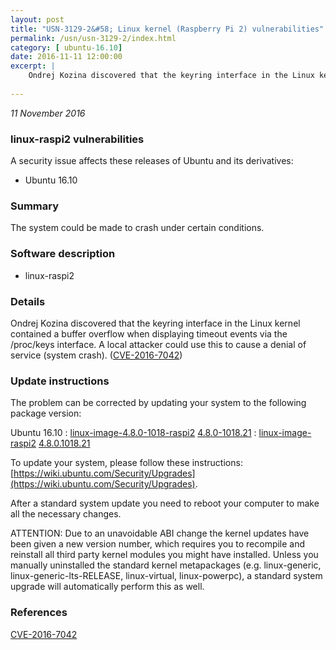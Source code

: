 ```yaml
---
layout: post
title: "USN-3129-2&#58; Linux kernel (Raspberry Pi 2) vulnerabilities"
permalink: /usn/usn-3129-2/index.html
category: [ ubuntu-16.10]
date: 2016-11-11 12:00:00
excerpt: |
    Ondrej Kozina discovered that the keyring interface in the Linux kernel contained a buffer overflow when displaying timeout events via the /proc/keys interface. A local attacker could use this to cause a denial of service (system crash). ([CVE-2016-7042](http://people.ubuntu.com/~ubuntu-security/cve/CVE-2016-7042)) 
    
--- 
```

 
 

*11 November 2016*

### linux-raspi2 vulnerabilities

A security issue affects these releases of Ubuntu and its derivatives:

* Ubuntu 16.10

### Summary

The system could be made to crash under certain conditions. 

### Software description

* linux-raspi2 

### Details

Ondrej Kozina discovered that the keyring interface in the Linux kernel contained a buffer overflow when displaying timeout events via the /proc/keys interface. A local attacker could use this to cause a denial of service (system crash). ([CVE-2016-7042](http://people.ubuntu.com/~ubuntu-security/cve/CVE-2016-7042)) 

### Update instructions

The problem can be corrected by updating your system to the following package version:

Ubuntu 16.10
 : [linux-image-4.8.0-1018-raspi2](https://launchpad.net/ubuntu/+source/linux-raspi2) <span> [4.8.0-1018.21](https://launchpad.net/ubuntu/+source/linux-raspi2/4.8.0-1018.21) </span> 
 : [linux-image-raspi2](https://launchpad.net/ubuntu/+source/linux-raspi2) <span> [4.8.0.1018.21](https://launchpad.net/ubuntu/+source/linux-raspi2/4.8.0-1018.21) </span> 

To update your system, please follow these instructions: [https://wiki.ubuntu.com/Security/Upgrades](https://wiki.ubuntu.com/Security/Upgrades).

After a standard system update you need to reboot your computer to make all the necessary changes.

ATTENTION: Due to an unavoidable ABI change the kernel updates have been given a new version number, which requires you to recompile and reinstall all third party kernel modules you might have installed. Unless you manually uninstalled the standard kernel metapackages (e.g. linux-generic, linux-generic-lts-RELEASE, linux-virtual, linux-powerpc), a standard system upgrade will automatically perform this as well. 

### References

 
 [CVE-2016-7042](http://people.ubuntu.com/~ubuntu-security/cve/CVE-2016-7042)
 

